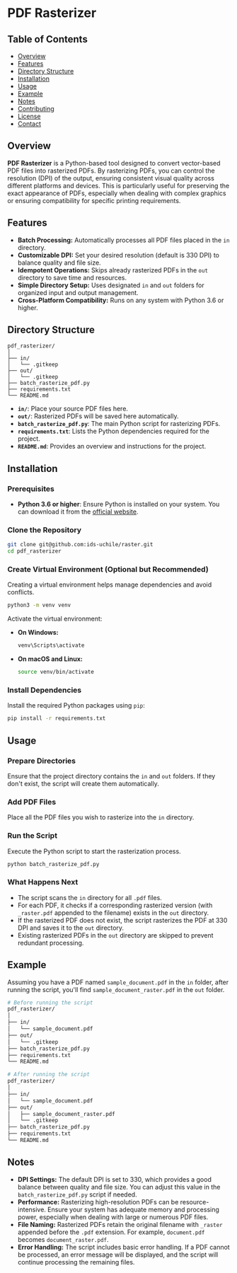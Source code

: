 # PDF Rasterizer


## Table of Contents

- [Overview](#overview)
- [Features](#features)
- [Directory Structure](#directory-structure)
- [Installation](#installation)
- [Usage](#usage)
- [Example](#example)
- [Notes](#notes)
- [Contributing](#contributing)
- [License](#license)
- [Contact](#contact)

## Overview

**PDF Rasterizer** is a Python-based tool designed to convert vector-based PDF files into rasterized PDFs. By rasterizing PDFs, you can control the resolution (DPI) of the output, ensuring consistent visual quality across different platforms and devices. This is particularly useful for preserving the exact appearance of PDFs, especially when dealing with complex graphics or ensuring compatibility for specific printing requirements.

## Features

- **Batch Processing:** Automatically processes all PDF files placed in the `in` directory.
- **Customizable DPI:** Set your desired resolution (default is 330 DPI) to balance quality and file size.
- **Idempotent Operations:** Skips already rasterized PDFs in the `out` directory to save time and resources.
- **Simple Directory Setup:** Uses designated `in` and `out` folders for organized input and output management.
- **Cross-Platform Compatibility:** Runs on any system with Python 3.6 or higher.

## Directory Structure

```
pdf_rasterizer/
│
├── in/
│   └── .gitkeep
├── out/
│   └── .gitkeep
├── batch_rasterize_pdf.py
├── requirements.txt
└── README.md
```

- **`in/`**: Place your source PDF files here.
- **`out/`**: Rasterized PDFs will be saved here automatically.
- **`batch_rasterize_pdf.py`**: The main Python script for rasterizing PDFs.
- **`requirements.txt`**: Lists the Python dependencies required for the project.
- **`README.md`**: Provides an overview and instructions for the project.

## Installation

### Prerequisites

- **Python 3.6 or higher**: Ensure Python is installed on your system. You can download it from the [official website](https://www.python.org/downloads/).

### Clone the Repository

```bash
git clone git@github.com:ids-uchile/raster.git
cd pdf_rasterizer
```

### Create Virtual Environment (Optional but Recommended)

Creating a virtual environment helps manage dependencies and avoid conflicts.

```bash
python3 -m venv venv
```

Activate the virtual environment:

- **On Windows:**

  ```bash
  venv\Scripts\activate
  ```

- **On macOS and Linux:**

  ```bash
  source venv/bin/activate
  ```

### Install Dependencies

Install the required Python packages using `pip`:

```bash
pip install -r requirements.txt
```

## Usage

### Prepare Directories

Ensure that the project directory contains the `in` and `out` folders. If they don't exist, the script will create them automatically.

### Add PDF Files

Place all the PDF files you wish to rasterize into the `in` directory.

### Run the Script

Execute the Python script to start the rasterization process.

```bash
python batch_rasterize_pdf.py
```

### What Happens Next

- The script scans the `in` directory for all `.pdf` files.
- For each PDF, it checks if a corresponding rasterized version (with `_raster.pdf` appended to the filename) exists in the `out` directory.
- If the rasterized PDF does not exist, the script rasterizes the PDF at 330 DPI and saves it to the `out` directory.
- Existing rasterized PDFs in the `out` directory are skipped to prevent redundant processing.

## Example

Assuming you have a PDF named `sample_document.pdf` in the `in` folder, after running the script, you'll find `sample_document_raster.pdf` in the `out` folder.

```bash
# Before running the script
pdf_rasterizer/
│
├── in/
│   └── sample_document.pdf
├── out/
│   └── .gitkeep
├── batch_rasterize_pdf.py
├── requirements.txt
└── README.md

# After running the script
pdf_rasterizer/
│
├── in/
│   └── sample_document.pdf
├── out/
│   ├── sample_document_raster.pdf
│   └── .gitkeep
├── batch_rasterize_pdf.py
├── requirements.txt
└── README.md
```

## Notes

- **DPI Settings:** The default DPI is set to 330, which provides a good balance between quality and file size. You can adjust this value in the `batch_rasterize_pdf.py` script if needed.
- **Performance:** Rasterizing high-resolution PDFs can be resource-intensive. Ensure your system has adequate memory and processing power, especially when dealing with large or numerous PDF files.
- **File Naming:** Rasterized PDFs retain the original filename with `_raster` appended before the `.pdf` extension. For example, `document.pdf` becomes `document_raster.pdf`.
- **Error Handling:** The script includes basic error handling. If a PDF cannot be processed, an error message will be displayed, and the script will continue processing the remaining files.

